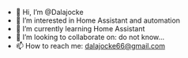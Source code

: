 - 👋 Hi, I’m @Dalajocke
- 👀 I’m interested in Home Assistant and automation
- 🌱 I’m currently learning Home Assistant
- 💞️ I’m looking to collaborate on: do not know...
- 📫 How to reach me: dalajocke66@gmail.com

<!---
Dalajocke/Dalajocke is a ✨ special ✨ repository because its `README.md` (this file) appears on your GitHub profile.
You can click the Preview link to take a look at your changes.
--->
